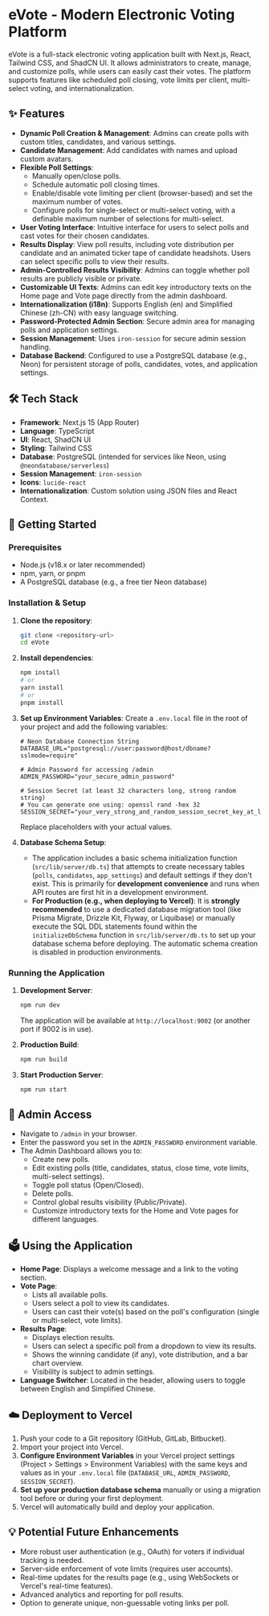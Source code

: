 # eVote - Modern Electronic Voting Platform

eVote is a full-stack electronic voting application built with Next.js, React, Tailwind CSS, and ShadCN UI. It allows administrators to create, manage, and customize polls, while users can easily cast their votes. The platform supports features like scheduled poll closing, vote limits per client, multi-select voting, and internationalization.

## ✨ Features

*   **Dynamic Poll Creation & Management**: Admins can create polls with custom titles, candidates, and various settings.
*   **Candidate Management**: Add candidates with names and upload custom avatars.
*   **Flexible Poll Settings**:
    *   Manually open/close polls.
    *   Schedule automatic poll closing times.
    *   Enable/disable vote limiting per client (browser-based) and set the maximum number of votes.
    *   Configure polls for single-select or multi-select voting, with a definable maximum number of selections for multi-select.
*   **User Voting Interface**: Intuitive interface for users to select polls and cast votes for their chosen candidates.
*   **Results Display**: View poll results, including vote distribution per candidate and an animated ticker tape of candidate headshots. Users can select specific polls to view their results.
*   **Admin-Controlled Results Visibility**: Admins can toggle whether poll results are publicly visible or private.
*   **Customizable UI Texts**: Admins can edit key introductory texts on the Home page and Vote page directly from the admin dashboard.
*   **Internationalization (i18n)**: Supports English (en) and Simplified Chinese (zh-CN) with easy language switching.
*   **Password-Protected Admin Section**: Secure admin area for managing polls and application settings.
*   **Session Management**: Uses `iron-session` for secure admin session handling.
*   **Database Backend**: Configured to use a PostgreSQL database (e.g., Neon) for persistent storage of polls, candidates, votes, and application settings.

## 🛠️ Tech Stack

*   **Framework**: Next.js 15 (App Router)
*   **Language**: TypeScript
*   **UI**: React, ShadCN UI
*   **Styling**: Tailwind CSS
*   **Database**: PostgreSQL (intended for services like Neon, using `@neondatabase/serverless`)
*   **Session Management**: `iron-session`
*   **Icons**: `lucide-react`
*   **Internationalization**: Custom solution using JSON files and React Context.

## 🚀 Getting Started

### Prerequisites

*   Node.js (v18.x or later recommended)
*   npm, yarn, or pnpm
*   A PostgreSQL database (e.g., a free tier Neon database)

### Installation & Setup

1.  **Clone the repository**:
    ```bash
    git clone <repository-url>
    cd eVote
    ```

2.  **Install dependencies**:
    ```bash
    npm install
    # or
    yarn install
    # or
    pnpm install
    ```

3.  **Set up Environment Variables**:
    Create a `.env.local` file in the root of your project and add the following variables:

    ```env
    # Neon Database Connection String
    DATABASE_URL="postgresql://user:password@host/dbname?sslmode=require"

    # Admin Password for accessing /admin
    ADMIN_PASSWORD="your_secure_admin_password"

    # Session Secret (at least 32 characters long, strong random string)
    # You can generate one using: openssl rand -hex 32
    SESSION_SECRET="your_very_strong_and_random_session_secret_key_at_least_32_chars"
    ```
    Replace placeholders with your actual values.

4.  **Database Schema Setup**:
    *   The application includes a basic schema initialization function (`src/lib/server/db.ts`) that attempts to create necessary tables (`polls`, `candidates`, `app_settings`) and default settings if they don't exist. This is primarily for **development convenience** and runs when API routes are first hit in a development environment.
    *   **For Production (e.g., when deploying to Vercel)**: It is **strongly recommended** to use a dedicated database migration tool (like Prisma Migrate, Drizzle Kit, Flyway, or Liquibase) or manually execute the SQL DDL statements found within the `initializeDbSchema` function in `src/lib/server/db.ts` to set up your database schema before deploying. The automatic schema creation is disabled in production environments.

### Running the Application

1.  **Development Server**:
    ```bash
    npm run dev
    ```
    The application will be available at `http://localhost:9002` (or another port if 9002 is in use).

2.  **Production Build**:
    ```bash
    npm run build
    ```

3.  **Start Production Server**:
    ```bash
    npm run start
    ```

## 🔑 Admin Access

*   Navigate to `/admin` in your browser.
*   Enter the password you set in the `ADMIN_PASSWORD` environment variable.
*   The Admin Dashboard allows you to:
    *   Create new polls.
    *   Edit existing polls (title, candidates, status, close time, vote limits, multi-select settings).
    *   Toggle poll status (Open/Closed).
    *   Delete polls.
    *   Control global results visibility (Public/Private).
    *   Customize introductory texts for the Home and Vote pages for different languages.

## 🗳️ Using the Application

*   **Home Page**: Displays a welcome message and a link to the voting section.
*   **Vote Page**:
    *   Lists all available polls.
    *   Users select a poll to view its candidates.
    *   Users can cast their vote(s) based on the poll's configuration (single or multi-select, vote limits).
*   **Results Page**:
    *   Displays election results.
    *   Users can select a specific poll from a dropdown to view its results.
    *   Shows the winning candidate (if any), vote distribution, and a bar chart overview.
    *   Visibility is subject to admin settings.
*   **Language Switcher**: Located in the header, allowing users to toggle between English and Simplified Chinese.

## ☁️ Deployment to Vercel

1.  Push your code to a Git repository (GitHub, GitLab, Bitbucket).
2.  Import your project into Vercel.
3.  **Configure Environment Variables** in your Vercel project settings (Project > Settings > Environment Variables) with the same keys and values as in your `.env.local` file (`DATABASE_URL`, `ADMIN_PASSWORD`, `SESSION_SECRET`).
4.  **Set up your production database schema** manually or using a migration tool before or during your first deployment.
5.  Vercel will automatically build and deploy your application.

## 💡 Potential Future Enhancements

*   More robust user authentication (e.g., OAuth) for voters if individual tracking is needed.
*   Server-side enforcement of vote limits (requires user accounts).
*   Real-time updates for the results page (e.g., using WebSockets or Vercel's real-time features).
*   Advanced analytics and reporting for poll results.
*   Option to generate unique, non-guessable voting links per poll.
